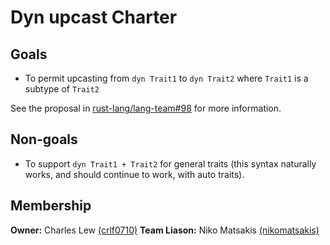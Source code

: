 # Dyn upcast Charter

## Goals

* To permit upcasting from `dyn Trait1` to `dyn Trait2` where `Trait1` is a subtype of `Trait2`

See the proposal in [rust-lang/lang-team#98](https://github.com/rust-lang/lang-team/issues/98) for more information.

## Non-goals

* To support `dyn Trait1 + Trait2` for general traits (this syntax naturally works, and should continue to work, with auto traits).

## Membership

**Owner:** Charles Lew [(crlf0710)](https://github.com/crlf0710)
**Team Liason:** Niko Matsakis [(nikomatsakis)](https://github.com/nikomatsakis)
